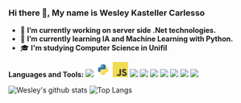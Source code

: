 ### Hi there 👋, My name is Wesley Kasteller Carlesso

- 🔭 **I’m currently working on server side .Net technologies.**
- 🌱 **I’m currently learning IA and Machine Learning with Python.**
- 🎓 **I'm studying Computer Science in Unifil**

**Languages and Tools:**
<img height="30" src="https://hermes.digitalinnovation.one/articles/cover/496931d9-69d6-4956-bb0a-032dd5792ade.png">
<img height="30" src="https://github.com/Pythunder/explore/blob/80688e429a7d4ef2fca1e82350fe8e3517d3494d/topics/python/python.png">
<img height="30" src="https://raw.githubusercontent.com/github/explore/80688e429a7d4ef2fca1e82350fe8e3517d3494d/topics/javascript/javascript.png">
<img height="30" src="https://upload.wikimedia.org/wikipedia/commons/thumb/c/cf/Angular_full_color_logo.svg/250px-Angular_full_color_logo.svg.png">
<img height="30" src="https://cdn.worldvectorlogo.com/logos/mongodb-icon-1.svg">
<img height="30" src="https://git-scm.com/images/logos/downloads/Git-Icon-1788C.png">
<img height="30" src="https://img.icons8.com/color/512/microsoft-sql-server.png">
<img height="30" src="https://cdn.jsdelivr.net/gh/devicons/devicon/icons/html5/html5-original.svg">
<img height="30" src="https://cdn.jsdelivr.net/gh/devicons/devicon/icons/css3/css3-original.svg">
<img height="30" src="https://cdn.icon-icons.com/icons2/2415/PNG/512/jquery_plain_wordmark_logo_icon_146445.png">

![Wesley's github stats](https://github-readme-stats.vercel.app/api?username=wesleykcarlesso&show_icons=true&theme=dracula&include_all_commits=true&count_private=true) 
![Top Langs](https://github-readme-stats.vercel.app/api/top-langs/?username=wesleykcarlesso&layout=compact&langs_count=8&theme=dracula)
